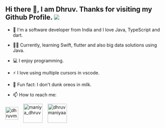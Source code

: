 ## Hi there 👋, I am Dhruv. Thanks for visiting my Github Profile. <a href="https://hits.seeyoufarm.com"><img src="https://hits.seeyoufarm.com/api/count/incr/badge.svg?url=https%3A%2F%2Fgithub.com%2Fiamdhrv&count_bg=%2379C83D&title_bg=%23555555&icon=github.svg&icon_color=%23CBC5C5&title=hits&edge_flat=false"/></a>

- 🔭 I'm a software developer from India and I love Java, TypeScript and dart.
- 🧑‍💻 Currently, learning Swift, flutter and also big data solutions using Java.
- 💻 I enjoy programming.
- ⚡ I love using multiple cursors in vscode.

- 🌚 Fun fact: I don't dunk oreos in milk.

- 📫 How to reach me:

<a href="https://linkedin.com/in/dhruv-maniya-0b7274121" target="_blank"><img align="center" src="https://cdn.jsdelivr.net/npm/simple-icons@3.0.1/icons/linkedin.svg" alt="dhruvmaniya" height="40" width="40" /></a> &nbsp;&nbsp;
<a href="https://twitter.com/Dhruvmaniya2649" target="_blank"><img align="center" src="https://cdn.jsdelivr.net/npm/simple-icons@3.0.1/icons/twitter.svg" alt="maniya_dhruv" height="60" width="60" /></a> &nbsp;&nbsp;
<a href="mailto:dhruvmaniyaa@gmail.com" target="_blank"><img align="center" src="https://cdn.jsdelivr.net/npm/simple-icons@3.0.1/icons/gmail.svg" alt="dhruvmaniyaa" height="60" width="60" /></a>
